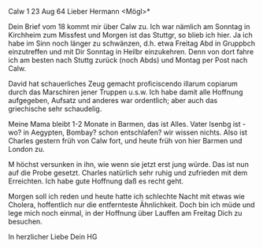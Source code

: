  Calw <Stuttgart>1 23 Aug 64
Lieber Hermann <Mögl>*

Dein Brief vom 18 kommt mir über Calw zu. Ich war nämlich am Sonntag in Kirchheim zum Missfest und Morgen ist das Stuttgr, so blieb ich hier. Ja ich habe im Sinn noch länger zu schwänzen, d.h. etwa Freitag Abd in Gruppbch einzutreffen und mit Dir Sonntag in Heilbr einzukehren. Denn von dort fahre ich am besten nach Stuttg zurück (noch Abds) und Montag per Post nach Calw.

David hat schauerliches Zeug gemacht proficiscendo illarum copiarum durch das Marschiren jener Truppen u.s.w. Ich habe damit alle Hoffnung aufgegeben, Aufsatz und anderes war ordentlich; aber auch das griechische sehr schaudelig.

Meine Mama bleibt 1-2 Monate in Barmen, das ist Alles. Vater Isenbg ist - wo? in Aegypten, Bombay? schon entschlafen? wir wissen nichts. Also ist Charles gestern früh von Calw fort, und heute früh von hier Barmen und London zu.

M höchst versunken in ihn, wie wenn sie jetzt erst jung würde. Das ist nun auf die Probe gesetzt. Charles natürlich sehr ruhig und zufrieden mit dem Erreichten. Ich habe gute Hoffnung daß es recht geht.

Morgen soll ich reden und heute hatte ich schlechte Nacht mit etwas wie Cholera, hoffentlich nur die entfernteste Ähnlichkeit. Doch bin ich müde und lege mich noch einmal, in der Hoffnung über Lauffen am Freitag Dich zu besuchen.

 In herzlicher Liebe
 Dein HG
